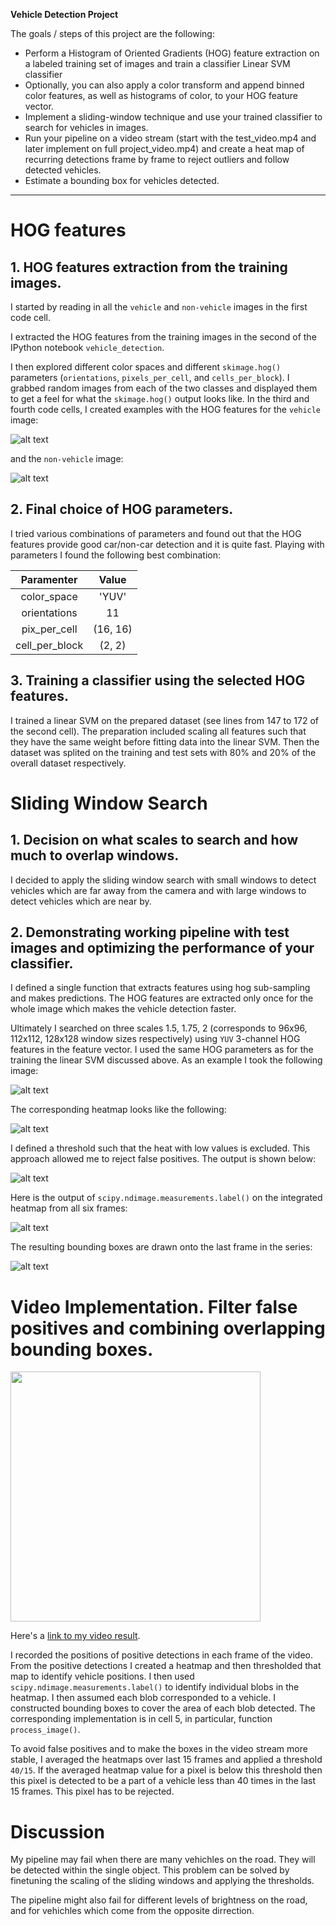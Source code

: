 
**Vehicle Detection Project**

The goals / steps of this project are the following:

* Perform a Histogram of Oriented Gradients (HOG) feature extraction on a labeled training set of images and train a classifier Linear SVM classifier
* Optionally, you can also apply a color transform and append binned color features, as well as histograms of color, to your HOG feature vector. 
* Implement a sliding-window technique and use your trained classifier to search for vehicles in images.
* Run your pipeline on a video stream (start with the test_video.mp4 and later implement on full project_video.mp4) and create a heat map of recurring detections frame by frame to reject outliers and follow detected vehicles.
* Estimate a bounding box for vehicles detected.

[//]: # (Image References)
[image1]: ./output_images/example_car_with_hog.jpg
[image2]: ./output_images/example_notcar_with_hog.jpg
[image4]: ./output_images/1_image.png
[image5]: ./output_images/2_heat.png
[image6]: ./output_images/3_heat_threshold.png
[image7]: ./output_images/4_labels.png
[image8]: ./output_images/5_image_boxes.png

[video1]: ./project_video.mp4

---

# HOG features

## 1. HOG features extraction from the training images.

I started by reading in all the `vehicle` and `non-vehicle` images in the first code cell.

I extracted the HOG features from the training images in the second of the IPython notebook `vehicle_detection`.

I then explored different color spaces and different `skimage.hog()` parameters (`orientations`, `pixels_per_cell`, and `cells_per_block`). I grabbed random images from each of the two classes and displayed them to get a feel for what the `skimage.hog()` output looks like. In the third and fourth code cells, I created examples with the HOG features for the `vehicle` image:

![alt text][image1]

and the `non-vehicle` image:

![alt text][image2]

## 2. Final choice of HOG parameters.

I tried various combinations of parameters and found out that the HOG features provide good car/non-car detection and it is quite fast. Playing with parameters I found the following best combination:

| Paramenter        | Value    | 
|:-----------------:|:--------:| 
| color_space       | 'YUV'    | 
| orientations      | 11       |
| pix_per_cell      | (16, 16) |
| cell_per_block    | (2, 2)   |

## 3. Training a classifier using the selected HOG features.

I trained a linear SVM on the prepared dataset (see lines from 147 to 172 of the second cell). The preparation included scaling all features such that they have the same weight before fitting data into the linear SVM. Then the dataset was splited on the training and test sets with 80% and 20% of the overall dataset respectively.

# Sliding Window Search

## 1. Decision on what scales to search and how much to overlap windows.

I decided to apply the sliding window search with small windows to detect vehicles which are far away from the camera and with large windows to detect vehicles which are near by.

## 2. Demonstrating working pipeline with test images and  optimizing the performance of your classifier.

I defined a single function that extracts features using hog sub-sampling and makes predictions. The HOG features are extracted only once for the whole image which makes the vehicle detection faster.

Ultimately I searched on three scales 1.5, 1.75, 2 (corresponds to 96x96, 112x112, 128x128 window sizes respectively) using `YUV` 3-channel HOG features in the feature vector. I used the same HOG parameters as for the training the linear SVM discussed above. As an example I took the following image:

![alt text][image4]

The corresponding heatmap looks like the following:

![alt text][image5]

I defined a threshold such that the heat with low values is excluded. This approach allowed me to reject false positives. The output is shown below:

![alt text][image6]

Here is the output of `scipy.ndimage.measurements.label()` on the integrated heatmap from all six frames:

![alt text][image7]

The resulting bounding boxes are drawn onto the last frame in the series:

![alt text][image8]


# Video Implementation. Filter false positives and combining overlapping bounding boxes.

<img src="./project_video_output.gif" width="400">

Here's a [link to my video result](./project_video_output.mp4).

I recorded the positions of positive detections in each frame of the video. From the positive detections I created a heatmap and then thresholded that map to identify vehicle positions. I then used `scipy.ndimage.measurements.label()` to identify individual blobs in the heatmap. I then assumed each blob corresponded to a vehicle. I constructed bounding boxes to cover the area of each blob detected. The corresponding implementation is in cell 5, in particular, function `process_image()`.

To avoid false positives and to make the boxes in the video stream more stable, I averaged the heatmaps over last 15 frames and applied a threshold `40/15`. If the averaged heatmap value for a pixel is below this threshold then this pixel is detected to be a part of a vehicle less than 40 times in the last 15 frames. This pixel has to be rejected.

# Discussion

My pipeline may fail when there are many vehichles on the road. They will be detected within the single object. This problem can be solved by finetuning the scaling of the sliding windows and applying the thresholds.

The pipeline might also fail for different levels of brightness on the road, and for vehichles which come from the opposite dirrection.
